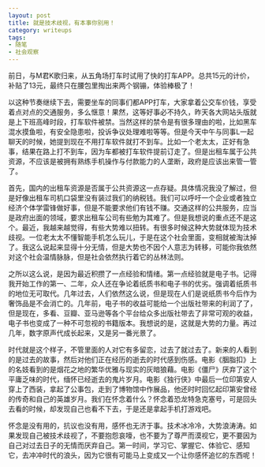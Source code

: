 ```yaml
---
layout: post
title: 就是技术歧视，有本事你别用！
category: writeups
tags:
- 随笔
- 社会观察
---
```


前日，与M君K歌归来，从五角场打车时试用了快的打车APP。总共15元的计价，补贴了13元，最终只在腰包里掏出来两个钢镚，体验棒极了！

以这种节奏继续下去，需要坐车的同事们都APP打车，大家拿着公交车价钱，享受着点对点的交通服务，多么惬意！果然，这等好事必不持久，昨天各大网站头版就是上下班高峰时段，打车软件被禁。当然这样的禁令是有很多理由的啦，比如黑车混水摸鱼啦，有安全隐患啦，投诉争议处理难啦等等。但是今天中午与同事L一起聊天的时候，她提到现在不用打车软件就打不到车。比如一个老太太，正好有急事，结果在路上打不到车，因为车都被打车软件提前订走了。但是出租车属于公共资源，不应该是被拥有熟练手机操作与付款能力的人垄断，政府是应该出来管一管了。

首先，国内的出租车资源是否属于公共资源这一点存疑。具体情况我没了解过，但是好像出租车司机口袋里没有装过我们的纳税钱。我们可以呼吁一个企业或者独立经济个体学雷锋做好事，但是不能要求他们有钱不赚。交通这样的公共服务，应当是政府出面的领域，要求出租车公司有些勉为其难了。但是我想说的重点还不是这个。最近，我越来越觉得，有些大势难以扭转。有很多时候这种大势就体现为技术歧视。一位老太太不懂智能手机怎么玩儿，于是在这个社会里面，变相就被淘汰掉了。我这么说起来显得十分无情，但是大势也不因个人意志为转移，可能你我依然对这个社会温情脉脉，但是社会依然执行着它的丛林法则。

之所以这么说，是因为最近积攒了一点经验和情绪。第一点经验就是电子书。记得我开始工作的第一、二年，众人还在争论着纸质书和电子书的优劣。强调着纸质书的地位无可取代。几年过去，人们依然这么说，但是现在人们是说纸质书今后作为奢饰品是不会消亡的。几年前，电子书的收益可能给一个出版社带来的利润了了，但是现在，多看、豆瓣、亚马逊等各个平台给众多出版社带去了非常可观的收益，电子书也变成了一种不可忽视的书籍版本。我想说的是，这就是大势的力量。再过几年，数字原声代成长起来，又是另一番光景了。

时代就是这个样子，不管里面的人对它有多留恋，过去了就过去了。新来的人看到的是过去的故事，然后对他们正在经历的逝去的时代感到伤感。电影《胭脂扣》上的名妓看到的是烟花之地的繁华优雅与现实的灰暗狼藉。电影《僵尸》厌弃了这个平庸乏味的时代，缅怀已经逝去的鬼片岁月。电影《独行侠》中最后一位印第安人穿上了西装，拿起了公事包，走到了博物馆中作展品，他还时时回忆起印第安曾经的传奇和自己的英雄岁月。我们在怀念着什么？怀念着恐龙特急克塞号，可是回头去看的时候，却发现自己也看不下去，于是还是拿起手机打游戏吧。

怀念是没有用的，抗议也没有用，感怀也无济于事。技术冰冷冷，大势浪涛涛。如果发现自己被技术歧视了，不要抱怨哀嚎，也不要为了尊严而漠视它，更不要因为自己对过去日子的无情而厌弃自己。第一时间，学习它、掌握它、体验它、感知它，去冲冲时代的浪头，因为它很有可能马上变成又一个让你感怀追忆的东西呢！
